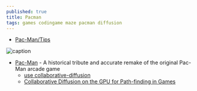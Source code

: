 ```yaml
---
published: true
title: Pacman
tags: games codingame maze pacman diffusion
---
```

- [Pac-Man/Tips](https://strategywiki.org/wiki/Pac-Man/Tips)

![caption](https://cdn.wikimg.net/en/strategywiki/images/9/9b/PM_Maze_Diagram.png)

- [Pac-Man](https://github.com/RobbertC5/pacman) - A historical tribute and accurate remake of the original Pac-Man arcade game
	- [use collaborative-diffusion](https://wiki.computationalthinkingfoundation.org/wiki/Collaborative_Diffusion)
    - [Collaborative Diffusion on the GPU for Path-finding in Games](file:///home/yves/Downloads/mcmillan.pdf)
